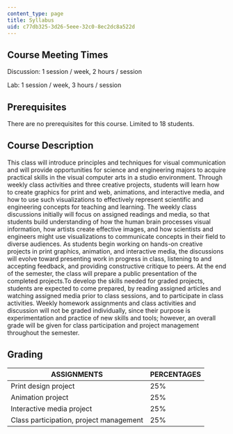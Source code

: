 ```yaml
---
content_type: page
title: Syllabus
uid: c77db325-3d26-5eee-32c0-8ec2dc8a522d
---
```


Course Meeting Times
--------------------

Discussion: 1 session / week, 2 hours / session

Lab: 1 session / week, 3 hours / session

Prerequisites
-------------

There are no prerequisites for this course. Limited to 18 students.

Course Description
------------------

This class will introduce principles and techniques for visual communication and will provide opportunities for science and engineering majors to acquire practical skills in the visual computer arts in a studio environment. Through weekly class activities and three creative projects, students will learn how to create graphics for print and web, animations, and interactive media, and how to use such visualizations to effectively represent scientific and engineering concepts for teaching and learning. The weekly class discussions initially will focus on assigned readings and media, so that students build understanding of how the human brain processes visual information, how artists create effective images, and how scientists and engineers might use visualizations to communicate concepts in their field to diverse audiences. As students begin working on hands-on creative projects in print graphics, animation, and interactive media, the discussions will evolve toward presenting work in progress in class, listening to and accepting feedback, and providing constructive critique to peers. At the end of the semester, the class will prepare a public presentation of the completed projects.To develop the skills needed for graded projects, students are expected to come prepared, by reading assigned articles and watching assigned media prior to class sessions, and to participate in class activities. Weekly homework assignments and class activities and discussion will not be graded individually, since their purpose is experimentation and practice of new skills and tools; however, an overall grade will be given for class participation and project management throughout the semester.

Grading
-------

| ASSIGNMENTS | PERCENTAGES |
| --- | --- |
| Print design project | 25% |
| Animation project | 25% |
| Interactive media project | 25% |
| Class participation, project management | 25%